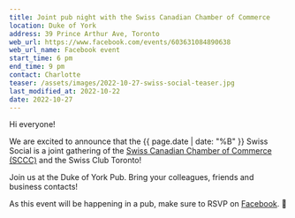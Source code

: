 ```yaml
---
title: Joint pub night with the Swiss Canadian Chamber of Commerce
location: Duke of York
address: 39 Prince Arthur Ave, Toronto
web_url: https://www.facebook.com/events/603631084890638
web_url_name: Facebook event
start_time: 6 pm
end_time: 9 pm
contact: Charlotte
teaser: /assets/images/2022-10-27-swiss-social-teaser.jpg
last_modified_at: 2022-10-22
date: 2022-10-27
---
```


Hi everyone!

We are excited to announce that the {{ page.date | date: "%B" }} Swiss Social
is a joint gathering of the [Swiss Canadian Chamber of Commerce (SCCC)][sccc]
and the Swiss Club Toronto!

Join us at the Duke of York Pub. Bring your colleagues, friends and business
contacts!

As this event will be happening in a pub, make sure to RSVP on [Facebook].
:slightly_smiling_face:

[sccc]: <https://www.swissbiz.ca/>
[facebook]: <{{ page.web_url }}>

